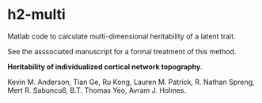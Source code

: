 # h2-multi	

Matlab code to calculate multi-dimensional heritability of a latent trait.  


See the asssociated manuscript for a formal treatment of this method.  

**Heritability of individualized cortical network topography**. 

Kevin M. Anderson, Tian Ge, Ru Kong, Lauren M. Patrick, R. Nathan Spreng, Mert R. Sabuncu6, B.T. Thomas Yeo, Avram J. Holmes. 



